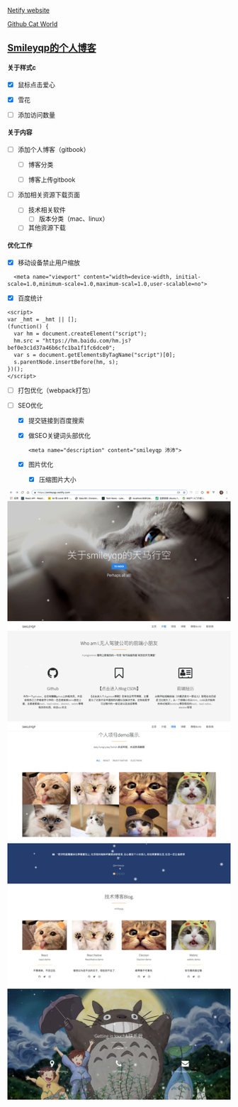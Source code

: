 [Netify website](https://smileyqp.netlify.com/)

[Github Cat World](https://smileyqp.github.io/)

## [Smileyqp的个人博客](https://smileyqp.netlify.com/)


#### 关于样式c

- [x] 鼠标点击爱心
- [x] 雪花
- [ ] 添加访问数量



#### 关于内容

- [ ] 添加个人博客（gitbook）

  - [ ] 博客分类

  - [ ] 博客上传gitbook

    

- [ ] 添加相关资源下载页面
  - [ ] 技术相关软件
    - [ ] 版本分类（mac、linux）
  - [ ] 其他资源下载

#### 优化工作

- [x] 移动设备禁止用户缩放

```shell
  <meta name="viewport" content="width=device-width, initial-scale=1.0,minimum-scale=1.0,maximum-scal=1.0,user-scalable=no">
```

- [x] 百度统计

```shell
<script>
var _hmt = _hmt || [];
(function() {
  var hm = document.createElement("script");
  hm.src = "https://hm.baidu.com/hm.js?bef0e3c1d37a46b6cfc1ba1f1fc6dce0";
  var s = document.getElementsByTagName("script")[0]; 
  s.parentNode.insertBefore(hm, s);
})();
</script>
```

- [ ] 打包优化（webpack打包）

- [ ] SEO优化

  - [x] 提交链接到百度搜索

  - [x] 做SEO关键词头部优化

    ```shell
    <meta name="description" content="smileyqp 沛沛">
    ```

  - [x] 图片优化

    - [x] 压缩图片大小



![smileyqp](https://github.com/smileyqp/github_pic/blob/master/smileyqp.github.io/1.png)
![smileyqp](https://github.com/smileyqp/github_pic/blob/master/smileyqp.github.io/2.png)
![smileyqp](https://github.com/smileyqp/github_pic/blob/master/smileyqp.github.io/3.png)
![smileyqp](https://github.com/smileyqp/github_pic/blob/master/smileyqp.github.io/4.png)
![smileyqp](https://github.com/smileyqp/github_pic/blob/master/smileyqp.github.io/5.png)
![smileyqp](https://github.com/smileyqp/github_pic/blob/master/smileyqp.github.io/6.png)